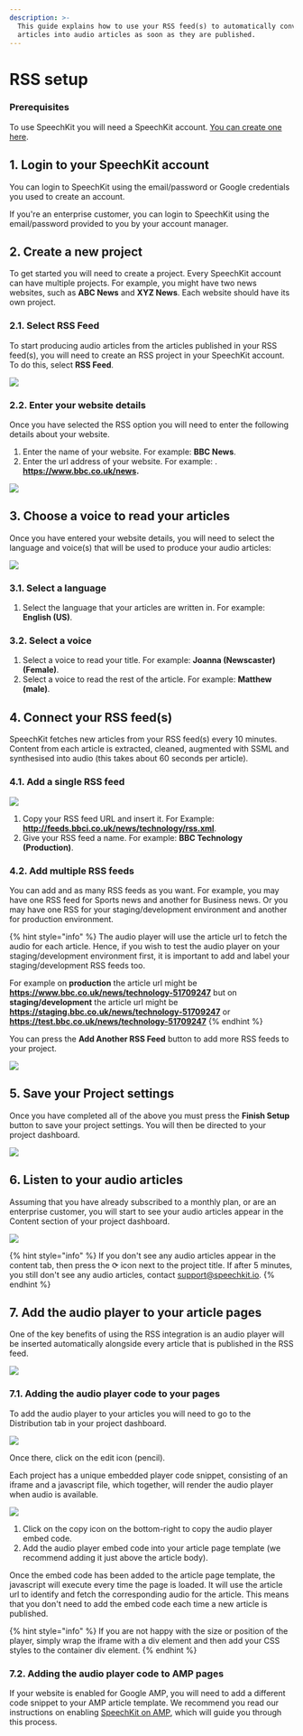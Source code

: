 ```yaml
---
description: >-
  This guide explains how to use your RSS feed(s) to automatically convert
  articles into audio articles as soon as they are published.
---
```


# RSS setup

### **Prerequisites**

To use SpeechKit you will need a SpeechKit account. [You can create one here](https://my.speechkit.io/auth/signup). 

## 1. Login to your SpeechKit account

You can login to SpeechKit using the email/password or Google credentials you used to create an account. 

If you're an enterprise customer, you can login to SpeechKit using the email/password provided to you by your account manager.

## 2. Create a new project

To get started you will need to create a project. Every SpeechKit account can have multiple projects. For example, you might have two news websites, such as **ABC News** and **XYZ News**. Each website should have its own project.

### 2.1. Select RSS Feed

To start producing audio articles from the articles published in your RSS feed\(s\), you will need to create an RSS project in your SpeechKit account. To do this, select **RSS Feed**. 

![](../.gitbook/assets/1.png)

### 2.2. Enter your website details

Once you have selected the RSS option you will need to enter the following details about your website.

1. Enter the name of your website. For example: **BBC News**.
2. Enter the url address of your website. For example: . **https://www.bbc.co.uk/news.** 

![](../.gitbook/assets/2.png)

## 3. Choose a voice to read your articles

Once you have entered your website details, you will need to select the language and voice\(s\) that will be used to produce your audio articles:  

![](../.gitbook/assets/3.png)

### 3.1. Select a language

1. Select the language that your articles are written in. For example: **English \(US\)**. 

### 3.2. Select a voice

1. Select a voice to read your title. For example: **Joanna \(Newscaster\) \(Female\)**.
2. Select a voice to read the rest of the article. For example: **Matthew \(male\)**.

## 4. Connect your RSS feed\(s\)

SpeechKit fetches new articles from your RSS feed\(s\) every 10 minutes. Content from each article is extracted, cleaned, augmented with SSML and synthesised into audio \(this takes about 60 seconds per article\).

### 4.1. Add a single RSS feed

![](../.gitbook/assets/6.png)

1. Copy your RSS feed URL and insert it. For Example: **http://feeds.bbci.co.uk/news/technology/rss.xml**.
2. Give your RSS feed a name. For example: **BBC Technology \(Production\)**. 

### 4.2. Add multiple RSS feeds

You can add and as many RSS feeds as you want. For example, you may have one RSS feed for Sports news and another for Business news. Or you may have one RSS for your staging/development environment and another for production environment.

{% hint style="info" %}
 The audio player will use the article url to fetch the audio for each article. Hence, if you wish to test the audio player on your staging/development environment first, it is important to add and label your staging/development RSS feeds too. 

For example on **production** the article url might be **https://www.bbc.co.uk/news/technology-51709247** but on **staging/development** the article url might be **https://staging.bbc.co.uk/news/technology-51709247** or **https://test.bbc.co.uk/news/technology-51709247**
{% endhint %}

You can press the **Add Another RSS Feed** button to add more RSS feeds to your project. 

![](../.gitbook/assets/7.png)

## 5. Save your Project settings

Once you have completed all of the above you must press the **Finish Setup** button to save your project settings. You will then be directed to your project dashboard.

![](../.gitbook/assets/image%20%2811%29.png)

## 6. Listen to your audio articles

Assuming that you have already subscribed to a monthly plan, or are an enterprise customer, you will start to see your audio articles appear in the Content section of your project dashboard. 

![](../.gitbook/assets/image%20%284%29.png)

{% hint style="info" %}
If you don't see any audio articles appear in the content tab, then press the ⟳ icon next to the project title. If after 5 minutes, you still don't see any audio articles, contact [support@speechkit.io](mailto:support@speechkit.io). 
{% endhint %}

## 7. Add the audio player to your article pages

One of the key benefits of using the RSS integration is an audio player will be inserted automatically alongside every article that is published in the RSS feed.

![](../.gitbook/assets/image%20%2820%29.png)

### 7.1. Adding the audio player code to your pages

To add the audio player to your articles you will need to go to the Distribution tab in your project dashboard. 

![](../.gitbook/assets/image%20%2814%29.png)

Once there, click on the edit icon \(pencil\). 

Each project has a unique embedded player code snippet, consisting of an iframe and a javascript file, which together, will render the audio player when audio is available.

![](../.gitbook/assets/image%20%283%29.png)

1. Click on the copy icon on the bottom-right to copy the audio player embed code.
2. Add the audio player embed code into your article page template \(we recommend adding it just above the article body\). 

Once the embed code has been added to the article page template, the javascript will execute every time the page is loaded. It will use the article url to identify and fetch the corresponding audio for the article. This means that you don't need to add the embed code each time a new article is published.

{% hint style="info" %}
If you are not happy with the size or position of the player, simply wrap the iframe with a div element and then add your CSS styles to the container div element.
{% endhint %}

### 7.2. Adding the audio player code to AMP pages

If your website is enabled for Google AMP, you will need to add a different code snippet to your AMP article template. We recommend you read our instructions on enabling [SpeechKit on AMP](../enhanced-features/speechkit-on-amp.md), which will guide you through this process.

